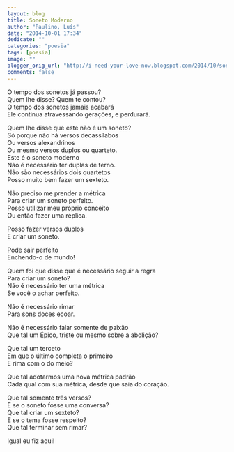 ```yaml
---
layout: blog
title: Soneto Moderno
author: "Paulino, Luís"
date: "2014-10-01 17:34"
dedicate: ""
categories: "poesia"
tags: [poesia]
image: ""
blogger_orig_url: "http://i-need-your-love-now.blogspot.com/2014/10/soneto-moderno.html"
comments: false
---
```


O tempo dos sonetos já passou?\
Quem lhe disse? Quem te contou?\
O tempo dos sonetos jamais acabará\
Ele continua atravessando gerações, e perdurará.

Quem lhe disse que este não é um soneto?\
Só porque não há versos decassílabos\
Ou versos alexandrinos\
Ou mesmo versos duplos ou quarteto.\
Este é o soneto moderno\
Não é necessário ter duplas de terno.\
Não são necessários dois quartetos\
Posso muito bem fazer um sexteto.

Não preciso me prender a métrica\
Para criar um soneto perfeito.\
Posso utilizar meu próprio conceito\
Ou então fazer uma réplica.

Posso fazer versos duplos\
E criar um soneto.

Pode sair perfeito\
Enchendo-o de mundo!

Quem foi que disse que é necessário seguir a regra\
Para criar um soneto?\
Não é necessário ter uma métrica\
Se você o achar perfeito.

Não é necessário rimar\
Para sons doces ecoar.

Não é necessário falar somente de paixão\
Que tal um Épico, triste ou mesmo sobre a abolição?

Que tal um terceto\
Em que o último completa o primeiro\
E rima com o do meio?

Que tal adotarmos uma nova métrica padrão\
Cada qual com sua métrica, desde que saia do coração.

Que tal somente três versos?\
E se o soneto fosse uma conversa?\
Que tal criar um sexteto?\
E se o tema fosse respeito?\
Que tal terminar sem rimar?

Igual eu fiz aqui!
